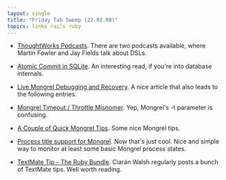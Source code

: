 ```yaml
---
layout: single
title: "Friday Tab Sweep (22.02.08)"
topics: links rails ruby
---
```

* [ThoughtWorks Podcasts](http://www.thoughtworks.com/what-we-say/podcasts.html). There are two podcasts available, where Martin Fowler and Jay Fields talk about DSLs.

* [Atomic Commit in SQLite](http://www.sqlite.org/atomiccommit.html). An interesting read, if you're into database internals.

* [Live Mongrel Debugging and Recovery](http://www.igvita.com/2008/02/19/live-mongrel-debugging-and-recovery/). A nice article that also leads to the following entries.

* [Mongrel Timeout / Throttle Misnomer](http://www.igvita.com/2007/09/24/mongrel-timeout-throttle-misnomer/). Yep, Mongrel's -t parameter is confusing.

* [A Couple of Quick Mongrel Tips](http://the-mooses-house.blogspot.com/2008/02/couple-of-quick-mongrel-tips.html). Some nice Mongrel tips.

* [Process title support for Mongrel](http://purefiction.net/mongrel_proctitle/). Now that's just cool. Nice and simple way to monitor at least some basic Mongrel process states.

* [TextMate Tip - The Ruby Bundle](http://ciaranwal.sh/2008/02/20/textmate-tip-the-ruby-bundle). Ciar&aacute;n Walsh regularly posts a bunch of TextMate tips. Well worth reading.